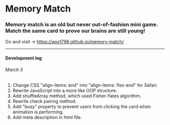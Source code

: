 # Memory Match

### Memory match is an old but never out-of-fashion mini game. Match the same card to prove our brains are still young!

Go and visit -> https://apo1798.github.io/memory-match/

---

#### Development log

###### March 3

1. Change CSS "align-items: end" into "align-items: flex-end" for Safari.
2. Rewrite JavaScript into a more like OOP structure.
3. Add shuffleArray method, which used Fisher-Yates algorithm.
4. Rewrite check pairing method.
5. Add "busy" property to prevent users from clicking the card when animation is performing.
6. Add meta description in html file.
